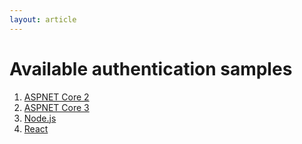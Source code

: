 ```yaml
---
layout: article
---
```


# Available authentication samples

1. [ASPNET Core 2](aspnetcore)
2. [ASPNET Core 3](aspnetcore-v3)
3. [Node.js](nodejs)
4. [React](reactjs)